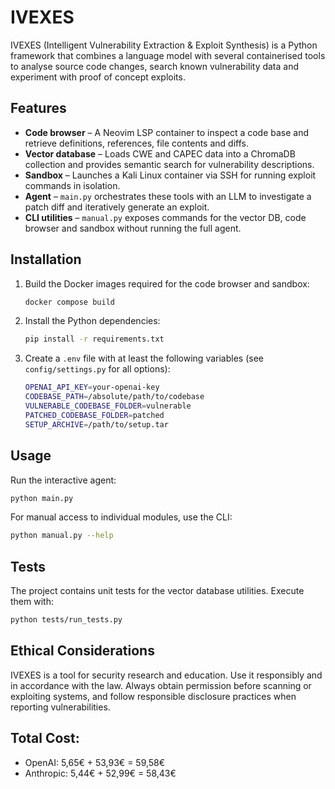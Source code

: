 # IVEXES

IVEXES (Intelligent Vulnerability Extraction & Exploit Synthesis) is a Python framework that
combines a language model with several containerised tools to analyse source code
changes, search known vulnerability data and experiment with proof of concept
exploits.

## Features

- **Code browser** – A Neovim LSP container to inspect a code base and retrieve
  definitions, references, file contents and diffs.
- **Vector database** – Loads CWE and CAPEC data into a ChromaDB collection and
  provides semantic search for vulnerability descriptions.
- **Sandbox** – Launches a Kali Linux container via SSH for running exploit
  commands in isolation.
- **Agent** – `main.py` orchestrates these tools with an LLM to investigate a
  patch diff and iteratively generate an exploit.
- **CLI utilities** – `manual.py` exposes commands for the vector DB, code
  browser and sandbox without running the full agent.

## Installation

1. Build the Docker images required for the code browser and sandbox:

   ```bash
   docker compose build
   ```

2. Install the Python dependencies:

   ```bash
   pip install -r requirements.txt
   ```

3. Create a `.env` file with at least the following variables (see
   `config/settings.py` for all options):

   ```bash
   OPENAI_API_KEY=your-openai-key
   CODEBASE_PATH=/absolute/path/to/codebase
   VULNERABLE_CODEBASE_FOLDER=vulnerable
   PATCHED_CODEBASE_FOLDER=patched
   SETUP_ARCHIVE=/path/to/setup.tar
   ```

## Usage

Run the interactive agent:

```bash
python main.py
```

For manual access to individual modules, use the CLI:

```bash
python manual.py --help
```

## Tests

The project contains unit tests for the vector database utilities. Execute them
with:

```bash
python tests/run_tests.py
```

## Ethical Considerations

IVEXES is a tool for security research and education. Use it responsibly and in
accordance with the law. Always obtain permission before scanning or exploiting
systems, and follow responsible disclosure practices when reporting
vulnerabilities.

## Total Cost:

- OpenAI: 5,65€ + 53,93€ = 59,58€
- Anthropic: 5,44€ + 52,99€ = 58,43€
